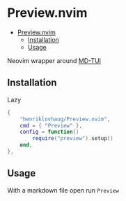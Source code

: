 # Preview.nvim

<!--toc:start-->

- [Preview.nvim](#previewnvim)
  - [Installation](#installation)
  - [Usage](#usage)

<!--toc:end-->

Neovim wrapper around [MD-TUI](https://github.com/henriklovhaug/md-tui)

## Installation

Lazy

```lua
{
	"henriklovhaug/Preview.nvim",
	cmd = { "Preview" },
	config = function()
		require("preview").setup()
	end,
},
```

## Usage

With a markdown file open run `Preview`
